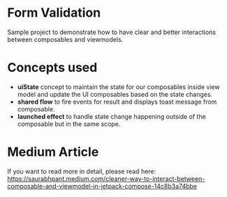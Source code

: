 # Form Validation
Sample project to demonstrate how to have clear and better interactions between composables and viewmodels.

# Concepts used
- **uiState** concept to maintain the state for our composables inside view model and update the UI composables based on the state changes.
- **shared flow** to fire events for result and displays toast message from composable.
- **launched effect** to handle state change happening outside of the composable but in the same scope.

# Medium Article
If you want to read more in detail, please read here: <https://saurabhpant.medium.com/cleaner-way-to-interact-between-composable-and-viewmodel-in-jetpack-compose-14c8b3a74bbe>

